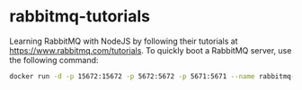 # rabbitmq-tutorials

Learning RabbitMQ with NodeJS by following their tutorials at https://www.rabbitmq.com/tutorials. To quickly boot a RabbitMQ server, use the following command:

```bash
docker run -d -p 15672:15672 -p 5672:5672 -p 5671:5671 --name rabbitmq-container rabbitmq:3
```